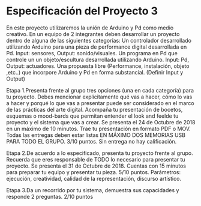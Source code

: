 # Especificación del Proyecto 3
 
En este proyecto utilizaremos la unión de Arduino y Pd como medio creativo. En un equipo de 2 integrantes deben desarrollar un proyecto dentro de alguna de las siguientes categorías: 
Un controlador desarrollado utilizando Arduino para una pieza de performance digital desarrollada en Pd. Input: sensores,  Output: sonido/visuales.
Un programa en Pd que controle un un objeto/escultura desarrollada utilizando Arduino. Input: Pd,  Output: actuadores.
Una propuesta libre (Performance, instalación, objeto ,etc..) que incorpore Arduino y Pd en forma substancial. (Definir Input y Output)
 
Etapa 1.Presenta frente al grupo tres opciones (una en cada categoría) para tu proyecto. Debes mencionar explícitamente qué vas a hacer, cómo lo vas a hacer y porqué lo que vas a presentar puede ser considerado en el marco de las prácticas del arte digital. Acompaña tu presentación de bocetos, esquemas o mood-bards que permitan entender el look and feelde tu proyecto y el sistema que vas a crear. Se presenta el 24 de Octubre de 2018 en un máximo de 10 minutos. Trae tu presentación en formato PDF o MOV. Todas las entregas deben estar listas EN MÁXIMO DOS MEMORIAS USB PARA TODO EL GRUPO.
3/10 puntos. Sin entrega no hay calificación.
 
Etapa 2.De acuerdo a lo especificado, presenta tu proyecto frente al grupo. Recuerda que eres responsable de TODO lo necesario para presentar tu proyecto.  Se presenta el 31 de Octubre de 2018. Cuentas con 15 minutos para preparar tu equipo y presentar tu pieza.
5/10 puntos. Parámetros: ejecución, creatividad, calidad de la representación, discurso artístico.
 
Etapa 3.Da un recorrido por tu sistema, demuestra sus capacidades y responde 2 preguntas. 
2/10 puntos
